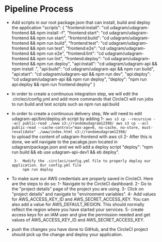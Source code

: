 # Pipeline Process

- Add scripts in our root package.json that can install, build and deploy the application
     "scripts": {
        "frontend:install": "cd udagram/udagram-frontend && npm install -f",
        "frontend:start": "cd udagram/udagram-frontend && npm run start",
        "frontend:build": "cd udagram/udagram-frontend && npm run build",
        "frontend:test": "cd udagram/udagram-frontend && npm run test",
        "frontend:e2e": "cd udagram/udagram-frontend && npm run e2e",
        "frontend:lint": "cd udagram/udagram-frontend && npm run lint",
        "frontend:deploy": "cd udagram/udagram-frontend && npm run deploy",
        "api:install": "cd udagram/udagram-api && npm install .",
        "api:build": "cd udagram/udagram-api && npm run build",
        "api:start": "cd udagram/udagram-api && npm run dev",
        "api:deploy": "cd udagram/udagram-api && npm run deploy",
        "deploy": "npm run api:deploy && npm run frontend:deploy"
    }

- In order to create a continuous integration step, we will edit the .circleci/config.yml and add more commands that CircleCI will run jobs
    to run build and test scripts
    such as npm run api:build 

-  In order to create a continuous delivery step, We will need to edit udagram-api/bin/deploy.sh script by adding 
        1- ```aws s3 cp --recursive --acl public-read ./www s3://randomudagram12398/
              aws s3 cp --acl public-read --cache-control="max-age=0, no-cache, no-store, must-revalidate" ./www/index.html s3://randomudagram12398/
            ```  
              to upload the content of udagram-frontend with aws cli 
        2- After this is done, we will navigate to the pacakge.json located in udagram/package.json and we will add a deploy script
            "deploy": "npm run build && eb use udagram-api-dev1 && eb deploy".

        3-  Modify the .circleci/config.yml file to properly deploy our application. Our config.yml file
            npm run deploy

- To make sure our AWS credentials are properly saved in CircleCI. Here are the steps to do so:
        1- Navigate to the CircleCI dashboard.
        2- Go to the "project details" page of the project you are using.
        3- Click on "project details" and navigate to "environment variables".
        4- Add values for AWS_ACCESS_KEY_ID and AWS_SECRET_ACCESS_KEY. You can also add a value for AWS_DEFAULT_REGION. This should normally reflect the region where you have started your services.
        5- create access keys for an IAM user and give the permission needed and get values of AWS_ACCESS_KEY_ID and AWS_SECRET_ACCESS_KEY.
- push the changes you have done to GitHub, and the CircleCI project should pick up the change and deploy your application.

